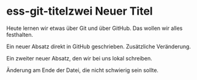 # ess-git-titelzwei Neuer Titel


Heute lernen wir etwas über Git und über GitHub.
Das wollen wir alles festhalten.

Ein neuer Absatz direkt in GitHub geschrieben. Zusätzliche Veränderung.

Ein zweiter neuer Absatz, den wir bei uns lokal schreiben.

Änderung am Ende der Datei, die nicht schwierig sein sollte.
